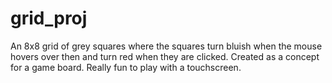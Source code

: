 # grid_proj
An 8x8 grid of grey squares where the squares turn bluish when the mouse hovers over then and turn red when they are clicked.
Created as a concept for a game board.
Really fun to play with a touchscreen.
